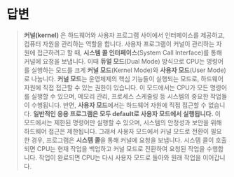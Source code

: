 
# 답변
> **커널(kernel)** 은 하드웨어와 사용자 프로그램 사이에서 인터페이스를 제공하고, 컴퓨터 자원을 관리하는 역할을 합니다.
> 사용자 프로그램이 커널이 관리하는 자원에 접근하려고 할 때, **시스템 콜 인터페이스**(System Call Interface)를 통해 커널에 요청을 보냅니다. 이때 **듀얼 모드**(Dual Mode) 방식으로 CPU는 명령어를 실행하는 모드를 크게 **커널 모드**(Kernel Mode)와 **사용자 모드**(User Mode)로 나눕니다.
> **커널 모드**는 운영체제의 핵심 기능들이 실행되는 모드로, 하드웨어 자원에 직접 접근할 수 있는 권한이 있습니다. 이 모드에서는 CPU가 모든 명령어를 실행할 수 있으며, 메모리 관리, 프로세스 스케줄링 등 시스템의 중요한 작업들이 수행됩니다.
> 반면, **사용자 모드**에서는 하드웨어 자원에 직접 접근할 수 없습니다. **일반적인 응용 프로그램은 모두 default로 사용자 모드에서 실행됩니다.**  이 모드에서는 제한된 명령어만 실행할 수 있으며, 시스템의 안정성과 보안을 위해 하드웨어 접근은 제한됩니다.
> 그래서 사용자 모드에서 커널 모드로 전환이 필요한 경우, 프로그램은 **시스템 콜**을 통해 커널에 요청을 보냅니다. 시스템 콜이 호출되면 CPU는 현재 작업을 백업하고 커널 모드로 전환하여 요청된 작업을 수행합니다. 작업이 완료되면 CPU는 다시 사용자 모드로 돌아와 원래 작업을 이어갑니다.

